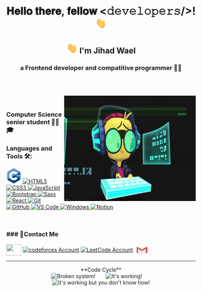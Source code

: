 <div align="center" width="50">
<h1> 𝐇𝐞𝐥𝐥𝐨 𝐭𝐡𝐞𝐫𝐞, 𝐟𝐞𝐥𝐥𝐨𝐰 <𝚍𝚎𝚟𝚎𝚕𝚘𝚙𝚎𝚛𝚜/>! <img src="https://github.com/ABSphreak/ABSphreak/blob/master/gifs/Hi.gif" width="30"></h1>
</div>

<h2 align="center"><img src="https://github.com/ABSphreak/ABSphreak/blob/master/gifs/Hi.gif" width="30"> I'm Jihad Wael</h1>
<h3 align="center">  a Frontend developer and  compatitive programmer 👩‍💻 </h3>
<br/>
<br/>

<img align="right" src="https://github.com/JihadWael099/JihadWael099/blob/main/giphy.gif" href="https://github.com/sp-xd" alt="CoDiNg RocKs"  width="350" height="280"/><br> 
<h3>Computer Science senior student 👩‍🎓 🎓 </h3>




### Languages and Tools 🛠:

<p align="left">
  <a href="https://www.w3schools.com/cpp/" target="_blank" rel="noreferrer">
    <img src="https://raw.githubusercontent.com/devicons/devicon/master/icons/cplusplus/cplusplus-original.svg" alt="cplusplus" width="40" height="40"/>
  </a>
  <a href="https://www.w3.org/html/" target="_blank" rel="noreferrer">
    <img src="https://img.shields.io/badge/-HTML5-%23E44D27?style=flat-square&logo=html5&logoColor=ffffff" alt="HTML5"/>
  </a>
  <a href="https://developer.mozilla.org/en-US/docs/Web/CSS" target="_blank" rel="noreferrer">
    <img src="https://img.shields.io/badge/-CSS3-%231572B6?style=flat-square&logo=css3" alt="CSS3"/>
  </a>
  <a href="https://developer.mozilla.org/en-US/docs/Web/JavaScript" target="_blank" rel="noreferrer">
    <img src="https://img.shields.io/badge/-JavaScript-black?style=flat-square&logo=javascript" alt="JavaScript"/>
  </a>
  <a href="https://getbootstrap.com/" target="_blank" rel="noreferrer">
    <img src="https://img.shields.io/badge/-Bootstrap-563D7C?style=flat-square&logo=Bootstrap" alt="Bootstrap"/>
  </a>
  <a href="https://sass-lang.com/" target="_blank" rel="noreferrer">
    <img src="https://img.shields.io/badge/-Sass-%23CC6699?style=flat-square&logo=sass&logoColor=ffffff" alt="Sass"/>
  </a>
  <a href="https://reactjs.org/" target="_blank" rel="noreferrer">
    <img src="https://img.shields.io/badge/-React-61DAFB?style=flat-square&logo=react&logoColor=ffffff" alt="React"/>
  </a>
  <a href="https://git-scm.com/" target="_blank" rel="noreferrer">
    <img src="https://img.shields.io/badge/-Git-%23F05032?style=flat-square&logo=git&logoColor=%23ffffff" alt="Git"/>
  </a>
  <a href="https://github.com/" target="_blank" rel="noreferrer">
    <img src="https://img.shields.io/badge/-GitHub-181717?style=flat-square&logo=github" alt="GitHub"/>
  </a>
  <a href="https://code.visualstudio.com/" target="_blank" rel="noreferrer">
    <img src="http://img.shields.io/badge/-VS%20Code-007ACC?style=flat-square&logo=visual-studio-code&logoColor=ffffff" alt="VS Code"/>
  </a>
  <a href="https://www.microsoft.com/en-us/windows" target="_blank" rel="noreferrer">
    <img src="http://img.shields.io/badge/-Windows-0078D6?style=flat-square&logo=windows&logoColor=ffffff" alt="Windows"/>
  </a>
  <a href="https://www.notion.so/" target="_blank" rel="noreferrer">
    <img src="https://img.shields.io/badge/-notion-fff?style=flat-square&logo=notion&logoColor=000" alt="Notion"/>
  </a>

</p>

<br>
 <h3>### 🔗Contact Me</h3>
 <p align="left">
<a href="https://www.linkedin.com/in/jihad-wael-948602228" target="blank"><img align="center" src="https://raw.githubusercontent.com/rahuldkjain/github-profile-readme-generator/master/src/images/icons/Social/linked-in-alt.svg" alt="" height="30" width="40" /></a> 
<a href="https:"https://codeforces.com/profile/Jihadd_d" target="blank"><img align="center" src="https://raw.githubusercontent.com/rahuldkjain/github-profile-readme-generator/master/src/images/icons/Social/codeforces.svg" alt="codeforces Account" height="30" width="40" /></a>
<a href="https://leetcode.com/gehadwael099/" target="blank"><img align="center" src="https://raw.githubusercontent.com/rahuldkjain/github-profile-readme-generator/master/src/images/icons/Social/leet-code.svg" alt="LeetCode Account" height="30" width="40" /></a>
<a href="jihadwael099@gmail.com"><img align="center" src="https://github.com/JihadWael099/JihadWael099/blob/main/download.jpeg" alt="gemail" height="30" width="40" /></a>
<br>


<hr></hr>
<div align="center" width="50">
**Code Cycle**<br>

<img src="https://raw.githubusercontent.com/Tarikul-Islam-Anik/Animated-Fluent-Emojis/master/Emojis/Smilies/Face%20with%20Spiral%20Eyes.png" width="10%" alt="Broken system!"/>
&nbsp;&nbsp;&nbsp;&nbsp;&nbsp;
<img src="https://raw.githubusercontent.com/Tarikul-Islam-Anik/Animated-Fluent-Emojis/master/Emojis/Smilies/Relieved%20Face.png" width="10%" alt="It's working!"/>
&nbsp;&nbsp;&nbsp;&nbsp;&nbsp;
<img src="https://raw.githubusercontent.com/Tarikul-Islam-Anik/Animated-Fluent-Emojis/master/Emojis/Smilies/Astonished%20Face.png" width="10%" alt="It's working but you don't know how!"/><br>


<!--img src="https://github.com/SP-XD/SP-XD/blob/main/images/this_page_is.gif?raw=true"  width="40%"/-->



</div>



